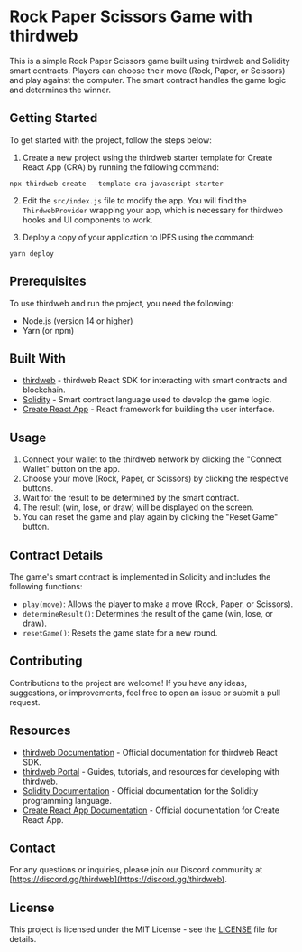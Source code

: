 # Rock Paper Scissors Game with thirdweb

This is a simple Rock Paper Scissors game built using thirdweb and Solidity smart contracts. Players can choose their move (Rock, Paper, or Scissors) and play against the computer. The smart contract handles the game logic and determines the winner.

## Getting Started

To get started with the project, follow the steps below:

1. Create a new project using the thirdweb starter template for Create React App (CRA) by running the following command:

```
npx thirdweb create --template cra-javascript-starter
```

2. Edit the `src/index.js` file to modify the app. You will find the `ThirdwebProvider` wrapping your app, which is necessary for thirdweb hooks and UI components to work.

3. Deploy a copy of your application to IPFS using the command:

```
yarn deploy
```

## Prerequisites

To use thirdweb and run the project, you need the following:

- Node.js (version 14 or higher)
- Yarn (or npm)

## Built With

- [thirdweb](https://portal.thirdweb.com/react) - thirdweb React SDK for interacting with smart contracts and blockchain.
- [Solidity](https://soliditylang.org/) - Smart contract language used to develop the game logic.
- [Create React App](https://create-react-app.dev/) - React framework for building the user interface.

## Usage

1. Connect your wallet to the thirdweb network by clicking the "Connect Wallet" button on the app.
2. Choose your move (Rock, Paper, or Scissors) by clicking the respective buttons.
3. Wait for the result to be determined by the smart contract.
4. The result (win, lose, or draw) will be displayed on the screen.
5. You can reset the game and play again by clicking the "Reset Game" button.

## Contract Details

The game's smart contract is implemented in Solidity and includes the following functions:

- `play(move)`: Allows the player to make a move (Rock, Paper, or Scissors).
- `determineResult()`: Determines the result of the game (win, lose, or draw).
- `resetGame()`: Resets the game state for a new round.

## Contributing

Contributions to the project are welcome! If you have any ideas, suggestions, or improvements, feel free to open an issue or submit a pull request.

## Resources

- [thirdweb Documentation](https://docs.thirdweb.com/react) - Official documentation for thirdweb React SDK.
- [thirdweb Portal](https://portal.thirdweb.com/react) - Guides, tutorials, and resources for developing with thirdweb.
- [Solidity Documentation](https://soliditylang.org/docs/) - Official documentation for the Solidity programming language.
- [Create React App Documentation](https://create-react-app.dev/docs/getting-started) - Official documentation for Create React App.

## Contact

For any questions or inquiries, please join our Discord community at [https://discord.gg/thirdweb](https://discord.gg/thirdweb).

## License

This project is licensed under the MIT License - see the [LICENSE](LICENSE) file for details.